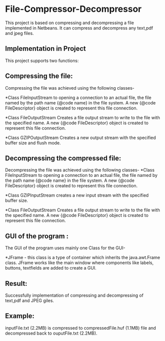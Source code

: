 # File-Compressor-Decompressor
This project is based on compressing and decompressing a file implemented in Netbeans. It can compress and decompress any text,pdf and jpeg files.


## Implementation in Project
This project supports two functions:

## Compressing the file: 
Compressing the file was achieved using the following classes-

*Class FileInputStream to opening a connection to an actual file, the file named by the path name {@code name} in the file system.  A new {@code FileDescriptor} object is created to represent this file connection.

*Class FileOutputStream Creates a file output stream to write to the file with the specified name. A new {@code FileDescriptor} object is created to represent this file connection.

*Class GZIPOutputStream Creates a new output stream with the specified buffer size and flush mode.

## Decompressing the compressed file: 
Decompressing the file was achieved using the following classes-
*Class FileInputStream to opening a connection to an actual file, the file named by the path name {@code name} in the file system.  A new {@code FileDescriptor} object is created to represent this file connection.

*Class GZIPInputStream creates a new input stream with the specified buffer size.

*Class FileOutputStream Creates a file output stream to write to the file with the specified name. A new {@code FileDescriptor} object is created to represent this file connection. 

## GUI of the program :
The GUI of the program uses mainly one Class for the GUI-

*JFrame - this class is a type of container which inherits the java.awt.Frame class. JFrame works like the main window where components like labels, buttons, textfields are added to create a GUI.


## Result:
Successfully implementation of compressing and decompressing of text,pdf and JPEG giles.

## Example:
inputFile.txt (2.2MB) is compressed to compressedFile.huf (1.1MB) file and decompressed back to ouputFile.txt (2.2MB).
